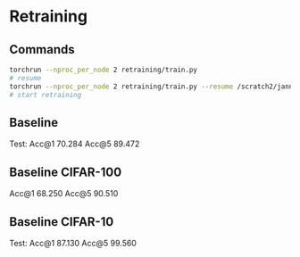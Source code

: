 # Retraining

## Commands

```bash
torchrun --nproc_per_node 2 retraining/train.py
# resume
torchrun --nproc_per_node 2 retraining/train.py --resume /scratch2/janniss/model_checkpoints/checkpoint.pth --epochs 100
# start retraining

```

## Baseline
Test:  Acc@1 70.284 Acc@5 89.472

## Baseline CIFAR-100
Acc@1 68.250 Acc@5 90.510

## Baseline CIFAR-10
Test:  Acc@1 87.130 Acc@5 99.560